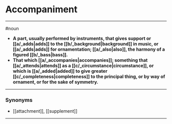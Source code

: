 # Accompaniment
---
#noun
- **A part, usually performed by instruments, that gives support or [[a/_adds|adds]] to the [[b/_background|background]] in music, or [[a/_adds|adds]] for ornamentation; [[a/_also|also]], the harmony of a figured [[b/_bass|bass]].**
- **That which [[a/_accompanies|accompanies]]; something that [[a/_attends|attends]] as a [[c/_circumstance|circumstance]], or which is [[a/_added|added]] to give greater [[c/_completeness|completeness]] to the principal thing, or by way of ornament, or for the sake of symmetry.**
---
### Synonyms
- [[attachment]], [[supplement]]
---

